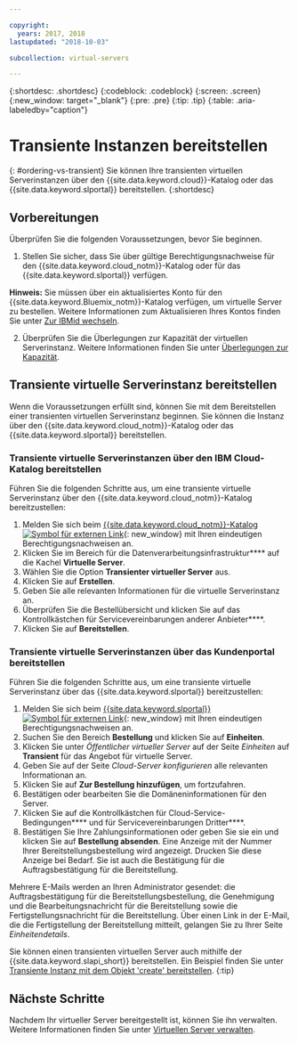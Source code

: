```yaml
---

copyright:
  years: 2017, 2018
lastupdated: "2018-10-03"

subcollection: virtual-servers

---
```


{:shortdesc: .shortdesc}
{:codeblock: .codeblock}
{:screen: .screen}
{:new_window: target="_blank"}
{:pre: .pre}
{:tip: .tip}
{:table: .aria-labeledby="caption"}

# Transiente Instanzen bereitstellen
{: #ordering-vs-transient}
Sie können Ihre transienten virtuellen Serverinstanzen über den {{site.data.keyword.cloud}}-Katalog oder das {{site.data.keyword.slportal}} bereitstellen.
{:shortdesc}

## Vorbereitungen
Überprüfen Sie die folgenden Voraussetzungen, bevor Sie beginnen.

  1. Stellen Sie sicher, dass Sie über gültige Berechtigungsnachweise für den {{site.data.keyword.cloud_notm}}-Katalog oder für das {{site.data.keyword.slportal}} verfügen.

  **Hinweis:** Sie müssen über ein aktualisiertes Konto für den {{site.data.keyword.Bluemix_notm}}-Katalog verfügen, um virtuelle Server zu bestellen. Weitere Informationen zum Aktualisieren Ihres Kontos finden Sie unter [Zur IBMid wechseln](/docs/account?topic=account-unifyingaccounts#unifyingaccounts).

  2. Überprüfen Sie die Überlegungen zur Kapazität der virtuellen Serverinstanz. Weitere Informationen finden Sie unter [Überlegungen zur Kapazität](/docs/vsi?topic=virtual-servers-capacity-considerations).

## Transiente virtuelle Serverinstanz bereitstellen
Wenn die Voraussetzungen erfüllt sind, können Sie mit dem Bereitstellen einer transienten virtuellen Serverinstanz beginnen. Sie können die Instanz über den {{site.data.keyword.cloud_notm}}-Katalog oder das {{site.data.keyword.slportal}} bereitstellen.

### Transiente virtuelle Serverinstanzen über den IBM Cloud-Katalog bereitstellen
Führen Sie die folgenden Schritte aus, um eine transiente virtuelle Serverinstanz über den {{site.data.keyword.cloud_notm}}-Katalog bereitzustellen:

  1. Melden Sie sich beim [{{site.data.keyword.cloud_notm}}-Katalog ![Symbol für externen Link](../icons/launch-glyph.svg "Symbol für externen Link")](https://console.bluemix.net/catalog/){: new_window} mit Ihren eindeutigen Berechtigungsnachweisen an.  
  2. Klicken Sie im Bereich für die Datenverarbeitungsinfrastruktur**** auf die Kachel **Virtuelle Server**.
  3. Wählen Sie die Option **Transienter virtueller Server** aus.
  4. Klicken Sie auf **Erstellen**.
  5. Geben Sie alle relevanten Informationen für die virtuelle Serverinstanz an.
  6. Überprüfen Sie die Bestellübersicht und klicken Sie auf das Kontrollkästchen für Servicevereinbarungen anderer Anbieter****.
  7. Klicken Sie auf **Bereitstellen**.

### Transiente virtuelle Serverinstanzen über das Kundenportal bereitstellen
Führen Sie die folgenden Schritte aus, um eine transiente virtuelle Serverinstanz über das {{site.data.keyword.slportal}} bereitzustellen:

  1. Melden Sie sich beim [{{site.data.keyword.slportal}} ![Symbol für externen Link](../icons/launch-glyph.svg "Symbol für externen Link")](https://control.softlayer.com/){: new_window} mit Ihren eindeutigen Berechtigungsnachweisen an.
  2. Suchen Sie den Bereich **Bestellung** und klicken Sie auf **Einheiten**.
  3. Klicken Sie unter *Öffentlicher virtueller Server* auf der Seite *Einheiten* auf **Transient** für das Angebot für virtuelle Server.
  4. Geben Sie auf der Seite *Cloud-Server konfigurieren* alle relevanten Informationan an.
  5. Klicken Sie auf **Zur Bestellung hinzufügen**, um fortzufahren.
  6. Bestätigen oder bearbeiten Sie die Domäneninformationen für den Server.
  7. Klicken Sie auf die Kontrollkästchen für Cloud-Service-Bedingungen**** und für Servicevereinbarungen Dritter****.
  8. Bestätigen Sie Ihre Zahlungsinformationen oder geben Sie sie ein und klicken Sie auf **Bestellung absenden**. Eine Anzeige mit der Nummer Ihrer Bereitstellungsbestellung wird angezeigt. Drucken Sie diese Anzeige bei Bedarf. Sie ist auch die Bestätigung für die Auftragsbestätigung für die Bereitstellung.

 Mehrere E-Mails werden an Ihren Administrator gesendet: die Auftragsbestätigung für die Bereitstellungsbestellung, die Genehmigung und die Bearbeitungsnachricht für die Bereitstellung sowie die Fertigstellungsnachricht für die Bereitstellung. Über einen Link in der E-Mail, die die Fertigstellung der Bereitstellung mitteilt, gelangen Sie zu Ihrer Seite *Einheitendetails*.

Sie können einen transienten virtuellen Server auch mithilfe der {{site.data.keyword.slapi_short}} bereitstellen. Ein Beispiel finden Sie unter [Transiente Instanz mit dem Objekt 'create' bereitstellen](/docs/vsi?topic=virtual-servers-api-rest-public#api-rest-transient).
{:tip}

## Nächste Schritte
Nachdem Ihr virtueller Server bereitgestellt ist, können Sie ihn verwalten. Weitere Informationen finden Sie unter [Virtuellen Server verwalten](/docs/vsi?topic=virtual-servers-managing-virtual-servers).

